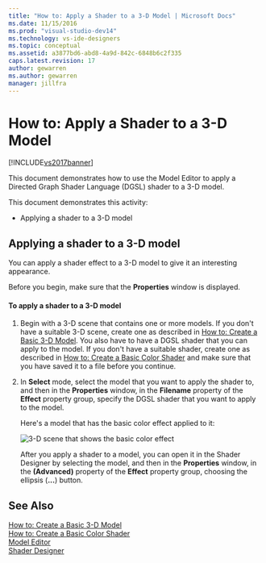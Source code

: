 ```yaml
---
title: "How to: Apply a Shader to a 3-D Model | Microsoft Docs"
ms.date: 11/15/2016
ms.prod: "visual-studio-dev14"
ms.technology: vs-ide-designers
ms.topic: conceptual
ms.assetid: a3877bd6-abd8-4a9d-842c-6848b6c2f335
caps.latest.revision: 17
author: gewarren
ms.author: gewarren
manager: jillfra
---
```

# How to: Apply a Shader to a 3-D Model
[!INCLUDE[vs2017banner](../includes/vs2017banner.md)]

This document demonstrates how to use the Model Editor to apply a Directed Graph Shader Language (DGSL) shader to a 3-D model.  
  
 This document demonstrates this activity:  
  
- Applying a shader to a 3-D model  
  
## Applying a shader to a 3-D model  
 You can apply a shader effect to a 3-D model to give it an interesting appearance.  
  
 Before you begin, make sure that the **Properties** window is displayed.  
  
#### To apply a shader to a 3-D model  
  
1. Begin with a 3-D scene that contains one or more models. If you don't have a suitable 3-D scene, create one as described in [How to: Create a Basic 3-D Model](../designers/how-to-create-a-basic-3-d-model.md). You also have to have a DGSL shader that you can apply to the model. If you don't have a suitable shader, create one as described in [How to: Create a Basic Color Shader](../designers/how-to-create-a-basic-color-shader.md) and make sure that you have saved it to a file before you continue.  
  
2. In **Select** mode, select the model that you want to apply the shader to, and then in the **Properties** window, in the **Filename** property of the **Effect** property group, specify the DGSL shader that you want to apply to the model.  
  
   Here's a model that has the basic color effect applied to it:  
  
   ![3&#45;D scene that shows the basic color effect](../designers/media/digit-3d-model-effect.png "Digit-3D-Model-Effect")  
  
   After you apply a shader to a model, you can open it in the Shader Designer by selecting the model, and then in the **Properties** window, in the **(Advanced)** property of the **Effect** property group, choosing the ellipsis (**...**) button.  
  
## See Also  
 [How to: Create a Basic 3-D Model](../designers/how-to-create-a-basic-3-d-model.md)   
 [How to: Create a Basic Color Shader](../designers/how-to-create-a-basic-color-shader.md)   
 [Model Editor](../designers/model-editor.md)   
 [Shader Designer](../designers/shader-designer.md)
